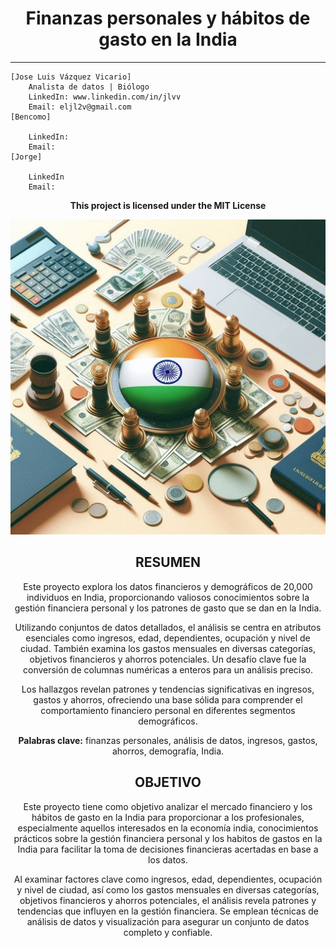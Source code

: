 # <center> **Finanzas personales y hábitos de gasto en la India** <center>
----------------

    [Jose Luis Vázquez Vicario]
        Analista de datos | Biólogo
        LinkedIn: www.linkedin.com/in/jlvv
        Email: eljl2v@gmail.com
    [Bencomo]

        LinkedIn:
        Email:
    [Jorge]

        LinkedIn
        Email:
    
**<center>This project is licensed under the MIT License<center>**

<p align="center">
    <img src="data/cover.png" alt="Cover">
</p>

## **RESUMEN**
Este proyecto explora los datos financieros y demográficos de 20,000 individuos en India, proporcionando valiosos conocimientos sobre la gestión financiera personal y los patrones de gasto que se dan en la India.

Utilizando conjuntos de datos detallados, el análisis se centra en atributos esenciales como ingresos, edad, dependientes, ocupación y nivel de ciudad. También examina los gastos mensuales en diversas categorías, objetivos financieros y ahorros potenciales. Un desafío clave fue la conversión de columnas numéricas a enteros para un análisis preciso.

Los hallazgos revelan patrones y tendencias significativas en ingresos, gastos y ahorros, ofreciendo una base sólida para comprender el comportamiento financiero personal en diferentes segmentos demográficos.

**Palabras clave:** finanzas personales, análisis de datos, ingresos, gastos, ahorros, demografía, India.

## **OBJETIVO**
Este proyecto tiene como objetivo analizar el mercado financiero y los hábitos de gasto en la India para proporcionar a los profesionales, especialmente aquellos interesados en la economía india, conocimientos prácticos sobre la gestión financiera personal y los habitos de gastos en la India para facilitar la toma de decisiones financieras acertadas en base a los datos.

Al examinar factores clave como ingresos, edad, dependientes, ocupación y nivel de ciudad, así como los gastos mensuales en diversas categorías, objetivos financieros y ahorros potenciales, el análisis revela patrones y tendencias que influyen en la gestión financiera. Se emplean técnicas de análisis de datos y visualización para asegurar un conjunto de datos completo y confiable.
